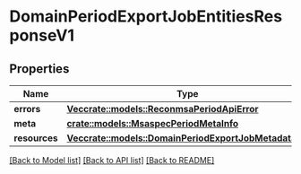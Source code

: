 # DomainPeriodExportJobEntitiesResponseV1

## Properties

Name | Type | Description | Notes
------------ | ------------- | ------------- | -------------
**errors** | [**Vec<crate::models::ReconmsaPeriodApiError>**](reconmsa.APIError.md) |  | 
**meta** | [**crate::models::MsaspecPeriodMetaInfo**](msaspec.MetaInfo.md) |  | 
**resources** | [**Vec<crate::models::DomainPeriodExportJobMetadataV1>**](domain.ExportJobMetadataV1.md) |  | 

[[Back to Model list]](../README.md#documentation-for-models) [[Back to API list]](../README.md#documentation-for-api-endpoints) [[Back to README]](../README.md)


